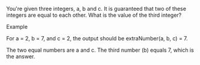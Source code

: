You're given three integers, a, b and c. It is guaranteed that two of these integers are equal to each other. What is the value of the third integer?

Example

For a = 2, b = 7, and c = 2, the output should be
extraNumber(a, b, c) = 7.

The two equal numbers are a and c. The third number (b) equals 7, which is the answer.